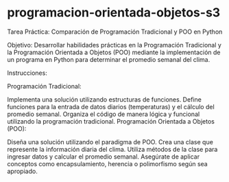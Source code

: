 # programacion-orientada-objetos-s3
Tarea Práctica: Comparación de Programación Tradicional y POO en Python

Objetivo: Desarrollar habilidades prácticas en la Programación Tradicional y la Programación Orientada a Objetos (POO) mediante la implementación de un programa en Python para determinar el promedio semanal del clima.

Instrucciones:

Programación Tradicional:

Implementa una solución utilizando estructuras de funciones.
Define funciones para la entrada de datos diarios (temperaturas) y el cálculo del promedio semanal.
Organiza el código de manera lógica y funcional utilizando la programación tradicional.
Programación Orientada a Objetos (POO):

Diseña una solución utilizando el paradigma de POO.
Crea una clase que represente la información diaria del clima.
Utiliza métodos de la clase para ingresar datos y calcular el promedio semanal.
Asegúrate de aplicar conceptos como encapsulamiento, herencia o polimorfismo según sea apropiado.
